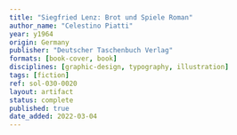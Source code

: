 ```yaml
---
title: "Siegfried Lenz: Brot und Spiele Roman"
author_name: "Celestino Piatti"
year: y1964
origin: Germany
publisher: "Deutscher Taschenbuch Verlag"
formats: [book-cover, book]
disciplines: [graphic-design, typography, illustration]
tags: [fiction]
ref: sol-030-0020
layout: artifact
status: complete
published: true
date_added: 2022-03-04
---
```

